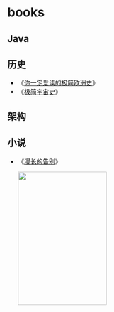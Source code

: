 # books


## Java

## 历史
* 《[你一定爱读的极简欧洲史](https://book.douban.com/subject/5366248/)》
* 《[极简宇宙史](https://book.douban.com/subject/26697350/)》

## 架构

## 小说
* 《[漫长的告别](https://book.douban.com/subject/30316475/)》

  <img src="https://img3.doubanio.com/view/subject/l/public/s29860112.jpg" width = "200" height = "300"/>
